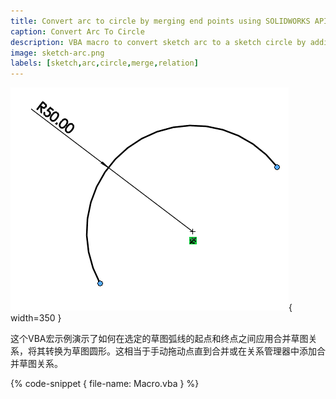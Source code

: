 ```yaml
---
title: Convert arc to circle by merging end points using SOLIDWORKS API
caption: Convert Arc To Circle
description: VBA macro to convert sketch arc to a sketch circle by adding the merge relation between start and end points using SOLIDWORKS API
image: sketch-arc.png
labels: [sketch,arc,circle,merge,relation]
---
```

![草图弧线](sketch-arc.png){ width=350 }

这个VBA宏示例演示了如何在选定的草图弧线的起点和终点之间应用合并草图关系，将其转换为草图圆形。这相当于手动拖动点直到合并或在关系管理器中添加合并草图关系。

{% code-snippet { file-name: Macro.vba } %}